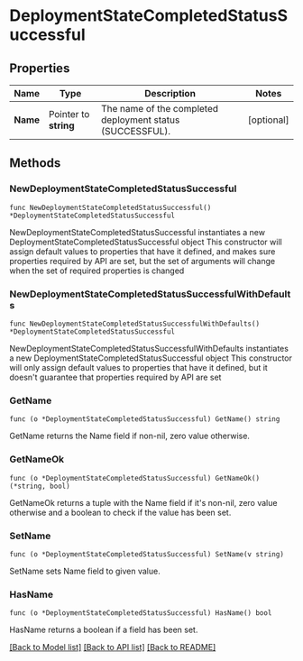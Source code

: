# DeploymentStateCompletedStatusSuccessful

## Properties

Name | Type | Description | Notes
------------ | ------------- | ------------- | -------------
**Name** | Pointer to **string** | The name of the completed deployment status (SUCCESSFUL). | [optional] 

## Methods

### NewDeploymentStateCompletedStatusSuccessful

`func NewDeploymentStateCompletedStatusSuccessful() *DeploymentStateCompletedStatusSuccessful`

NewDeploymentStateCompletedStatusSuccessful instantiates a new DeploymentStateCompletedStatusSuccessful object
This constructor will assign default values to properties that have it defined,
and makes sure properties required by API are set, but the set of arguments
will change when the set of required properties is changed

### NewDeploymentStateCompletedStatusSuccessfulWithDefaults

`func NewDeploymentStateCompletedStatusSuccessfulWithDefaults() *DeploymentStateCompletedStatusSuccessful`

NewDeploymentStateCompletedStatusSuccessfulWithDefaults instantiates a new DeploymentStateCompletedStatusSuccessful object
This constructor will only assign default values to properties that have it defined,
but it doesn't guarantee that properties required by API are set

### GetName

`func (o *DeploymentStateCompletedStatusSuccessful) GetName() string`

GetName returns the Name field if non-nil, zero value otherwise.

### GetNameOk

`func (o *DeploymentStateCompletedStatusSuccessful) GetNameOk() (*string, bool)`

GetNameOk returns a tuple with the Name field if it's non-nil, zero value otherwise
and a boolean to check if the value has been set.

### SetName

`func (o *DeploymentStateCompletedStatusSuccessful) SetName(v string)`

SetName sets Name field to given value.

### HasName

`func (o *DeploymentStateCompletedStatusSuccessful) HasName() bool`

HasName returns a boolean if a field has been set.


[[Back to Model list]](../README.md#documentation-for-models) [[Back to API list]](../README.md#documentation-for-api-endpoints) [[Back to README]](../README.md)


